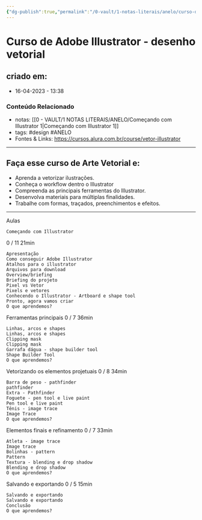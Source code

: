 ```yaml
---
{"dg-publish":true,"permalink":"/0-vault/1-notas-literais/anelo/curso-de-adobe-illustrator-desenho-vetorial/","tags":["design","ANELO"],"dgHomeLink":true,"dgShowLocalGraph":true,"dgShowFileTree":true,"dgEnableSearch":true}
---
```


# Curso de Adobe Illustrator - desenho vetorial

## criado em: 
-  16-04-2023 - 13:38

### Conteúdo Relacionado
- notas: [[0 - VAULT/1 NOTAS LITERAIS/ANELO/Começando com Illustrator 1\|Começando com Illustrator 1]]
- tags: #design #ANELO
- Fontes & Links: https://cursos.alura.com.br/course/vetor-illustrator

---

## Faça esse curso de Arte Vetorial e:

-   Aprenda a vetorizar ilustrações.
-   Conheça o workflow dentro o Illustrator
-   Compreenda as principais ferramentas do Illustrator.
-   Desenvolva materiais para múltiplas finalidades.
-   Trabalhe com formas, traçados, preenchimentos e efeitos.

---


Aulas

    Começando com Illustrator 
    

0 / 11
21min

    Apresentação
    Como conseguir Adobe Illustrator
    Atalhos para o illustrator
    Arquivos para download
    Overview/briefing
    Briefing do projeto
    Pixel vs Vetor
    Pixels e vetores
    Conhecendo o Illustrator - Artboard e shape tool
    Pronto, agora vamos criar
    O que aprendemos?

Ferramentas principais
0 / 7
36min

    Linhas, arcos e shapes
    Linhas, arcos e shapes
    Clipping mask
    Clipping mask
    Garrafa dágua - shape builder tool
    Shape Builder Tool
    O que aprendemos?

Vetorizando os elementos projetuais
0 / 8
34min

    Barra de peso - pathfinder
    pathfinder
    Extra - Pathfinder
    Foguete - pen tool e live paint
    Pen tool e live paint
    Tênis - image trace
    Image Trace
    O que aprendemos?

Elementos finais e refinamento
0 / 7
33min

    Atleta - image trace
    Image trace
    Bolinhas - pattern
    Pattern
    Textura - blending e drop shadow
    Blending e drop shadow
    O que aprendemos?

Salvando e exportando
0 / 5
15min

    Salvando e exportando
    Salvando e exportando
    Conclusão
    O que aprendemos?